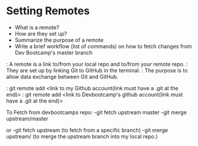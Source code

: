 # Setting Remotes

- What is a remote?
- How are they set up?
- Summarize the purpose of a remote
- Write a brief workflow (list of commands) on how to fetch changes from Dev Bootcamp's master branch

: A remote is a link to/from your local repo and to/from your remote repo.
: They are set up by linking Git to GitHub in the terminal.
: The purpose is to allow data exchange between Git and GitHub.

: git remote add <link to my Github account(link must have a .git at the end)>
: git remote add <link to Devbootcamp's github account(link must have a .git at the end)>


To Fetch from devbootcamps repo:
-git fetch upstream master
-git merge upstream/master

or
-git fetch upstream <BRANCH> (to fetch from a specific branch)
-git merge upstream/<BRANCH> (to merge the upstream branch into my local repo.)


